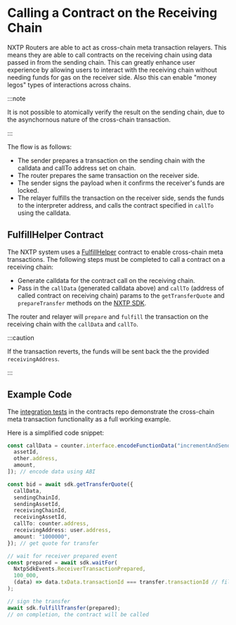 # Calling a Contract on the Receiving Chain

NXTP Routers are able to act as cross-chain meta transaction relayers. This means they are able to call contracts on the receiving chain using data passed in from the sending chain. This can greatly enhance user experience by allowing users to interact with the receiving chain without needing funds for gas on the receiver side. Also this can enable "money legos" types of interactions across chains.

:::note

It is not possible to atomically verify the result on the sending chain, due to the asynchornous nature of the cross-chain transaction.

:::

The flow is as follows:

* The sender prepares a transaction on the sending chain with the calldata and callTo address set on chain.
* The router prepares the same transaction on the receiver side.
* The sender signs the payload when it confirms the receiver's funds are locked.
* The relayer fulfills the transaction on the receiver side, sends the funds to the interpreter address, and calls the contract specified in `callTo` using the calldata.

## FulfillHelper Contract

The NXTP system uses a [FulfillHelper](https://github.com/connext/nxtp/blob/22f84b1bf3437231b064143026022df545a25855/packages/contracts/contracts/interpreters/FulfillInterpreter.sol) contract to enable cross-chain meta transactions. The following steps must be completed to call a contract on a receiving chain:

* Generate calldata for the contract call on the receiving chain.
* Pass in the `callData` (generated calldata above) and `callTo` (address of called contract on receiving chain) params to the `getTransferQuote` and `prepareTransfer` methods on the [NXTP SDK](../../../../versioned\_docs/version-0.1.x-legacy/developers/APIReference/sdkAPI/).

The router and relayer will `prepare` and `fulfill` the transaction on the receiving chain with the `callData` and `callTo`.

:::caution

If the transaction reverts, the funds will be sent back the the provided `receivingAddress`.

:::

## Example Code

The [integration tests](https://github.com/connext/nxtp/blob/main/packages/contracts/test/interpreters/fulfillInterpreter.spec.ts#L119) in the contracts repo demonstrate the cross-chain meta transaction functionality as a full working example.

Here is a simplified code snippet:

```typescript
const callData = counter.interface.encodeFunctionData("incrementAndSend", [
  assetId,
  other.address,
  amount,
]); // encode data using ABI

const bid = await sdk.getTransferQuote({
  callData,
  sendingChainId,
  sendingAssetId,
  receivingChainId,
  receivingAssetId,
  callTo: counter.address,
  receivingAddress: user.address,
  amount: "1000000",
}); // get quote for transfer

// wait for receiver prepared event
const prepared = await sdk.waitFor(
  NxtpSdkEvents.ReceiverTransactionPrepared,
  100_000,
  (data) => data.txData.transactionId === transfer.transactionId // filter function
);

// sign the transfer
await sdk.fulfillTransfer(prepared);
// on completion, the contract will be called
```

